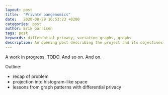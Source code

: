 ```yaml
---
layout: post
title:  "Private pangenomics"
date:   2020-08-29 16:53:23 +0200
categories: post
author: Erik Garrison
tags: post
keywords: differential privacy, variation graphs, graphs
description: An opening post describing the project and its objectives.
---
```


A work in progress. TODO. And so on. And on.

Outline:

- recap of problem
- projection into histogram-like space
- lessons from graph patterns with differential privacy
